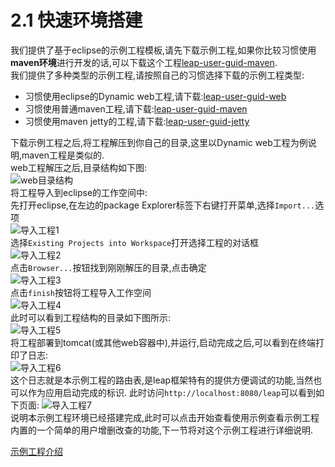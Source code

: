2.1 快速环境搭建
================

我们提供了基于eclipse的示例工程模板,请先下载示例工程,如果你比较习惯使用**maven环境**进行开发的话,可以下载这个工程[leap-user-guid-maven](download/leap-user-guid-maven.zip).  
我们提供了多种类型的示例工程,请按照自己的习惯选择下载的示例工程类型:
* 习惯使用eclipse的Dynamic web工程,请下载:[leap-user-guid-web](download/leap-user-guid-web.zip)
* 习惯使用普通maven工程,请下载:[leap-user-guid-maven](download/leap-user-guid-maven.zip)
* 习惯使用maven jetty的工程,请下载:[leap-user-guid-jetty](download/leap-user-guid-jetty.zip)  

下载示例工程之后,将工程解压到你自己的目录,这里以Dynamic web工程为例说明,maven工程是类似的.  
web工程解压之后,目录结构如下图:  
![web目录结构](img/construction/web-filesystem.png)  
将工程导入到eclipse的工作空间中:  
先打开eclipse,在左边的package Explorer标签下右键打开菜单,选择`Import...`选项  
![导入工程1](img/construction/import-web-1.png)  
选择`Existing Projects into Workspace`打开选择工程的对话框  
![导入工程2](img/construction/import-web-2.png)  
点击`Browser...`按钮找到刚刚解压的目录,点击确定  
![导入工程3](img/construction/import-web-3.png)  
点击`finish`按钮将工程导入工作空间  
![导入工程4](img/construction/import-web-4.png)  
此时可以看到工程结构的目录如下图所示:  
![导入工程5](img/construction/import-web-5.png)  
将工程部署到tomcat(或其他web容器中),并运行,启动完成之后,可以看到在终端打印了日志:  
![导入工程6](img/construction/import-web-6.png)  
这个日志就是本示例工程的路由表,是leap框架特有的提供方便调试的功能,当然也可以作为应用启动完成的标识.
此时访问`http://localhost:8080/leap`可以看到如下页面:
![导入工程7](img/construction/import-web-7.png)  
说明本示例工程环境已经搭建完成,此时可以点击开始查看使用示例查看示例工程内置的一个简单的用户增删改查的功能,下一节将对这个示例工程进行详细说明.

[示例工程介绍](introduce.md)
